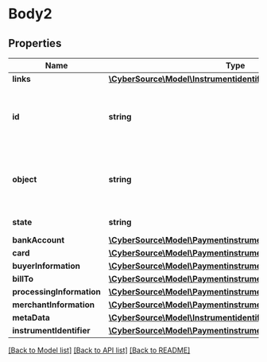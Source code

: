 # Body2

## Properties
Name | Type | Description | Notes
------------ | ------------- | ------------- | -------------
**links** | [**\CyberSource\Model\InstrumentidentifiersLinks**](InstrumentidentifiersLinks.md) |  | [optional] 
**id** | **string** | Unique identification number assigned by CyberSource to the submitted request. | [optional] 
**object** | **string** | Describes type of token. For example: customer, paymentInstrument or instrumentIdentifier. | [optional] 
**state** | **string** | Current state of the token. | [optional] 
**bankAccount** | [**\CyberSource\Model\PaymentinstrumentsBankAccount**](PaymentinstrumentsBankAccount.md) |  | [optional] 
**card** | [**\CyberSource\Model\PaymentinstrumentsCard**](PaymentinstrumentsCard.md) |  | [optional] 
**buyerInformation** | [**\CyberSource\Model\PaymentinstrumentsBuyerInformation**](PaymentinstrumentsBuyerInformation.md) |  | [optional] 
**billTo** | [**\CyberSource\Model\PaymentinstrumentsBillTo**](PaymentinstrumentsBillTo.md) |  | [optional] 
**processingInformation** | [**\CyberSource\Model\PaymentinstrumentsProcessingInformation**](PaymentinstrumentsProcessingInformation.md) |  | [optional] 
**merchantInformation** | [**\CyberSource\Model\PaymentinstrumentsMerchantInformation**](PaymentinstrumentsMerchantInformation.md) |  | [optional] 
**metaData** | [**\CyberSource\Model\InstrumentidentifiersMetadata**](InstrumentidentifiersMetadata.md) |  | [optional] 
**instrumentIdentifier** | [**\CyberSource\Model\PaymentinstrumentsInstrumentIdentifier**](PaymentinstrumentsInstrumentIdentifier.md) |  | [optional] 

[[Back to Model list]](../README.md#documentation-for-models) [[Back to API list]](../README.md#documentation-for-api-endpoints) [[Back to README]](../README.md)


